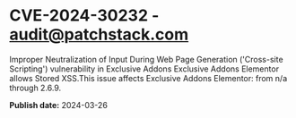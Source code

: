 # CVE-2024-30232 - audit@patchstack.com

Improper Neutralization of Input During Web Page Generation ('Cross-site Scripting') vulnerability in Exclusive Addons Exclusive Addons Elementor allows Stored XSS.This issue affects Exclusive Addons Elementor: from n/a through 2.6.9.



**Publish date:** 2024-03-26
